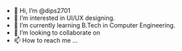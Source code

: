 - 👋 Hi, I’m @dips2701
- 👀 I’m interested in UI/UX designing.
- 🌱 I’m currently learning B.Tech in Computer Engineering.
- 💞️ I’m looking to collaborate on 
- 📫 How to reach me ...

<!---
dips2701/dips2701 is a ✨ special ✨ repository because its `README.md` (this file) appears on your GitHub profile.
You can click the Preview link to take a look at your changes.
--->
